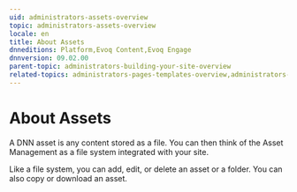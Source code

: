 ```yaml
---
uid: administrators-assets-overview
topic: administrators-assets-overview
locale: en
title: About Assets
dnneditions: Platform,Evoq Content,Evoq Engage
dnnversion: 09.02.00
parent-topic: administrators-building-your-site-overview
related-topics: administrators-pages-templates-overview,administrators-microservices-overview,administrators-content-with-modules-overview,empty-recycle-bin
---
```


# About Assets

A DNN asset is any content stored as a file. You can then think of the Asset Management as a file system integrated with your site.

Like a file system, you can add, edit, or delete an asset or a folder. You can also copy or download an asset.